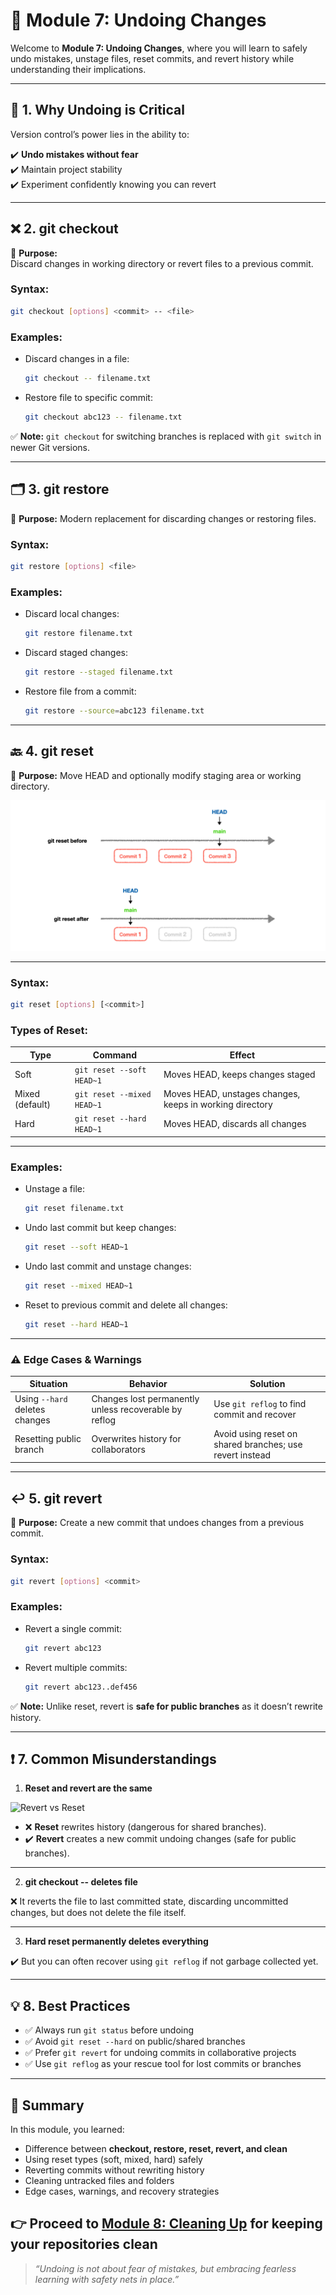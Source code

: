 # 🔄 Module 7: Undoing Changes

Welcome to **Module 7: Undoing Changes**, where you will learn to safely undo mistakes, unstage files, reset commits, and revert history while understanding their implications.

---

## 📝 **1. Why Undoing is Critical**

Version control’s power lies in the ability to:

✔️ **Undo mistakes without fear**  
✔️ Maintain project stability  
✔️ Experiment confidently knowing you can revert

---

## ❌ **2. git checkout**

🔧 **Purpose:**  
Discard changes in working directory or revert files to a previous commit.

### **Syntax:**

```bash
git checkout [options] <commit> -- <file>
````

### **Examples:**

* Discard changes in a file:

  ```bash
  git checkout -- filename.txt
  ```

* Restore file to specific commit:

  ```bash
  git checkout abc123 -- filename.txt
  ```

✅ **Note:** `git checkout` for switching branches is replaced with `git switch` in newer Git versions.

---

## 🗂 **3. git restore**

🔧 **Purpose:**
Modern replacement for discarding changes or restoring files.

### **Syntax:**

```bash
git restore [options] <file>
```

### **Examples:**

* Discard local changes:

  ```bash
  git restore filename.txt
  ```

* Discard staged changes:

  ```bash
  git restore --staged filename.txt
  ```

* Restore file from a commit:

  ```bash
  git restore --source=abc123 filename.txt
  ```

---

## 🔙 **4. git reset**

🔧 **Purpose:**
Move HEAD and optionally modify staging area or working directory.

![Effects Of Reset](EffectsOfReset.png)

--- 

### **Syntax:**

```bash
git reset [options] [<commit>]
```

### **Types of Reset:**

| Type            | Command                    | Effect                                                   |
| --------------- | -------------------------- | -------------------------------------------------------- |
| Soft            | `git reset --soft HEAD~1`  | Moves HEAD, keeps changes staged                         |
| Mixed (default) | `git reset --mixed HEAD~1` | Moves HEAD, unstages changes, keeps in working directory |
| Hard            | `git reset --hard HEAD~1`  | Moves HEAD, discards all changes                         |

---

### **Examples:**

* Unstage a file:

  ```bash
  git reset filename.txt
  ```

* Undo last commit but keep changes:

  ```bash
  git reset --soft HEAD~1
  ```

* Undo last commit and unstage changes:

  ```bash
  git reset --mixed HEAD~1
  ```

* Reset to previous commit and delete all changes:

  ```bash
  git reset --hard HEAD~1
  ```

---

### ⚠️ **Edge Cases & Warnings**

| Situation                      | Behavior                                              | Solution                                                 |
| ------------------------------ | ----------------------------------------------------- | -------------------------------------------------------- |
| Using `--hard` deletes changes | Changes lost permanently unless recoverable by reflog | Use `git reflog` to find commit and recover              |
| Resetting public branch        | Overwrites history for collaborators                  | Avoid using reset on shared branches; use revert instead |

---

## ↩️ **5. git revert**

🔧 **Purpose:**
Create a new commit that undoes changes from a previous commit.

### **Syntax:**

```bash
git revert [options] <commit>
```

### **Examples:**

* Revert a single commit:

  ```bash
  git revert abc123
  ```

* Revert multiple commits:

  ```bash
  git revert abc123..def456
  ```

✅ **Note:** Unlike reset, revert is **safe for public branches** as it doesn’t rewrite history.

---

## ❗ **7. Common Misunderstandings**

1. **Reset and revert are the same**

![Revert vs Reset](https://image.slidesharecdn.com/gittutorial-150724014321-lva1-app6891/95/git-tutorial-19-638.jpg?cb=1437702443)

* ❌ **Reset** rewrites history (dangerous for shared branches).
* ✔️ **Revert** creates a new commit undoing changes (safe for public branches).

---

2. **git checkout -- <file> deletes file**

❌ It reverts the file to last committed state, discarding uncommitted changes, but does not delete the file itself.

---

3. **Hard reset permanently deletes everything**

✔️ But you can often recover using `git reflog` if not garbage collected yet.

---

## 💡 **8. Best Practices**

- ✅ Always run `git status` before undoing
- ✅ Avoid `git reset --hard` on public/shared branches
- ✅ Prefer `git revert` for undoing commits in collaborative projects
- ✅ Use `git reflog` as your rescue tool for lost commits or branches

---

## 🎯 **Summary**

In this module, you learned:

* Difference between **checkout, restore, reset, revert, and clean**
* Using reset types (soft, mixed, hard) safely
* Reverting commits without rewriting history
* Cleaning untracked files and folders
* Edge cases, warnings, and recovery strategies

👉 Proceed to [Module 8: Cleaning Up](../8_cleaning_up/README.md) for **keeping your repositories clean**
---

> *“Undoing is not about fear of mistakes, but embracing fearless learning with safety nets in place.”*
